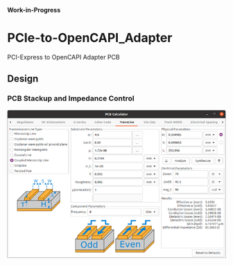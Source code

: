 **Work-in-Progress**

# PCIe-to-OpenCAPI_Adapter

PCI-Express to OpenCAPI Adapter PCB




## Design

### PCB Stackup and Impedance Control

![85ohm Impedance in KiCad Calculator](img/PCB_85ohm_Impedance_on_0.21mm_PR7628.png)
